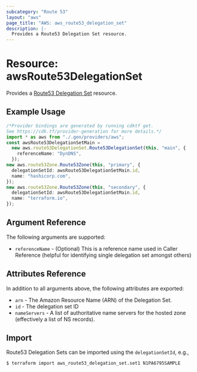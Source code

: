 ```yaml
---
subcategory: "Route 53"
layout: "aws"
page_title: "AWS: aws_route53_delegation_set"
description: |-
  Provides a Route53 Delegation Set resource.
---
```


# Resource: awsRoute53DelegationSet

Provides a [Route53 Delegation Set](https://docs.aws.amazon.com/Route53/latest/APIReference/API-actions-by-function.html#actions-by-function-reusable-delegation-sets) resource.

## Example Usage

```typescript
/*Provider bindings are generated by running cdktf get.
See https://cdk.tf/provider-generation for more details.*/
import * as aws from "./.gen/providers/aws";
const awsRoute53DelegationSetMain =
  new aws.route53DelegationSet.Route53DelegationSet(this, "main", {
    referenceName: "DynDNS",
  });
new aws.route53Zone.Route53Zone(this, "primary", {
  delegationSetId: awsRoute53DelegationSetMain.id,
  name: "hashicorp.com",
});
new aws.route53Zone.Route53Zone(this, "secondary", {
  delegationSetId: awsRoute53DelegationSetMain.id,
  name: "terraform.io",
});

```

## Argument Reference

The following arguments are supported:

* `referenceName` - (Optional) This is a reference name used in Caller Reference
  (helpful for identifying single delegation set amongst others)

## Attributes Reference

In addition to all arguments above, the following attributes are exported:

* `arn` - The Amazon Resource Name (ARN) of the Delegation Set.
* `id` - The delegation set ID
* `nameServers` - A list of authoritative name servers for the hosted zone
  (effectively a list of NS records).

## Import

Route53 Delegation Sets can be imported using the `delegationSetId`, e.g.,

```console
$ terraform import aws_route53_delegation_set.set1 N1PA6795SAMPLE
```
